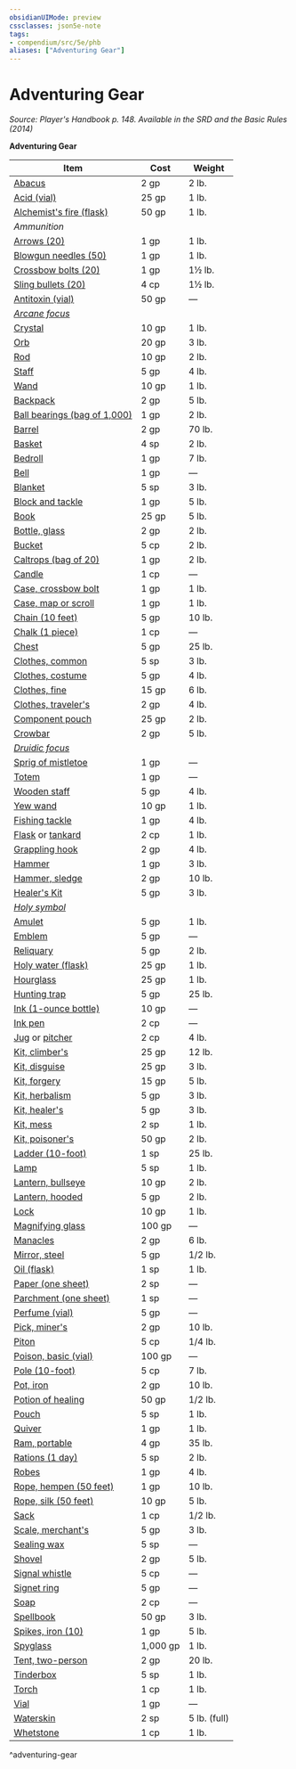```yaml
---
obsidianUIMode: preview
cssclasses: json5e-note
tags:
- compendium/src/5e/phb
aliases: ["Adventuring Gear"]
---
```

# Adventuring Gear
*Source: Player's Handbook p. 148. Available in the <span title='Systems Reference Document (5.1)'>SRD</span> and the Basic Rules (2014)* 

**Adventuring Gear**

| Item | Cost | Weight |
|------|------|--------|
| [Abacus](Mechanics/items/abacus.md) | 2 gp | 2 lb. |
| [Acid (vial)](Mechanics/items/acid-vial.md) | 25 gp | 1 lb. |
| [Alchemist's fire (flask)](Mechanics/items/alchemists-fire-flask.md) | 50 gp | 1 lb. |
| *Ammunition* |  |  |
| [Arrows (20)](Mechanics/items/arrows-20.md) | 1 gp | 1 lb. |
| [Blowgun needles (50)](Mechanics/items/blowgun-needles-50.md) | 1 gp | 1 lb. |
| [Crossbow bolts (20)](Mechanics/items/crossbow-bolts-20.md) | 1 gp | 1½ lb. |
| [Sling bullets (20)](Mechanics/items/sling-bullets-20.md) | 4 cp | 1½ lb. |
| [Antitoxin (vial)](Mechanics/items/antitoxin-vial.md) | 50 gp | — |
| *[Arcane focus](Mechanics/items/arcane-focus.md)* |  |  |
| [Crystal](Mechanics/items/crystal.md) | 10 gp | 1 lb. |
| [Orb](Mechanics/items/orb.md) | 20 gp | 3 lb. |
| [Rod](Mechanics/items/rod.md) | 10 gp | 2 lb. |
| [Staff](Mechanics/items/staff.md) | 5 gp | 4 lb. |
| [Wand](Mechanics/items/wand.md) | 10 gp | 1 lb. |
| [Backpack](Mechanics/items/backpack.md) | 2 gp | 5 lb. |
| [Ball bearings (bag of 1,000)](Mechanics/items/ball-bearings-bag-of-1000.md) | 1 gp | 2 lb. |
| [Barrel](Mechanics/items/barrel.md) | 2 gp | 70 lb. |
| [Basket](Mechanics/items/basket.md) | 4 sp | 2 lb. |
| [Bedroll](Mechanics/items/bedroll.md) | 1 gp | 7 lb. |
| [Bell](Mechanics/items/bell.md) | 1 gp | — |
| [Blanket](Mechanics/items/blanket.md) | 5 sp | 3 lb. |
| [Block and tackle](Mechanics/items/block-and-tackle.md) | 1 gp | 5 lb. |
| [Book](Mechanics/items/book.md) | 25 gp | 5 lb. |
| [Bottle, glass](Mechanics/items/glass-bottle.md) | 2 gp | 2 lb. |
| [Bucket](Mechanics/items/bucket.md) | 5 cp | 2 lb. |
| [Caltrops (bag of 20)](Mechanics/items/caltrops-bag-of-20.md) | 1 gp | 2 lb. |
| [Candle](Mechanics/items/candle.md) | 1 cp | — |
| [Case, crossbow bolt](Mechanics/items/crossbow-bolt-case.md) | 1 gp | 1 lb. |
| [Case, map or scroll](Mechanics/items/map-or-scroll-case.md) | 1 gp | 1 lb. |
| [Chain (10 feet)](Mechanics/items/chain-10-feet.md) | 5 gp | 10 lb. |
| [Chalk (1 piece)](Mechanics/items/chalk-1-piece.md) | 1 cp | — |
| [Chest](Mechanics/items/chest.md) | 5 gp | 25 lb. |
| [Clothes, common](Mechanics/items/common-clothes.md) | 5 sp | 3 lb. |
| [Clothes, costume](Mechanics/items/costume-clothes.md) | 5 gp | 4 lb. |
| [Clothes, fine](Mechanics/items/fine-clothes.md) | 15 gp | 6 lb. |
| [Clothes, traveler's](Mechanics/items/travelers-clothes.md) | 2 gp | 4 lb. |
| [Component pouch](Mechanics/items/component-pouch.md) | 25 gp | 2 lb. |
| [Crowbar](Mechanics/items/crowbar.md) | 2 gp | 5 lb. |
| *[Druidic focus](Mechanics/items/druidic-focus.md)* |  |  |
| [Sprig of mistletoe](Mechanics/items/sprig-of-mistletoe.md) | 1 gp | — |
| [Totem](Mechanics/items/totem.md) | 1 gp | — |
| [Wooden staff](Mechanics/items/wooden-staff.md) | 5 gp | 4 lb. |
| [Yew wand](Mechanics/items/yew-wand.md) | 10 gp | 1 lb. |
| [Fishing tackle](Mechanics/items/fishing-tackle.md) | 1 gp | 4 lb. |
| [Flask](Mechanics/items/flask.md) or [tankard](Mechanics/items/tankard.md) | 2 cp | 1 lb. |
| [Grappling hook](Mechanics/items/grappling-hook.md) | 2 gp | 4 lb. |
| [Hammer](Mechanics/items/hammer.md) | 1 gp | 3 lb. |
| [Hammer, sledge](Mechanics/items/sledgehammer.md) | 2 gp | 10 lb. |
| [Healer's Kit](Mechanics/items/healers-kit.md) | 5 gp | 3 lb. |
| *[Holy symbol](Mechanics/items/holy-symbol.md)* |  |  |
| [Amulet](Mechanics/items/amulet.md) | 5 gp | 1 lb. |
| [Emblem](Mechanics/items/emblem.md) | 5 gp | — |
| [Reliquary](Mechanics/items/reliquary.md) | 5 gp | 2 lb. |
| [Holy water (flask)](Mechanics/items/holy-water-flask.md) | 25 gp | 1 lb. |
| [Hourglass](Mechanics/items/hourglass.md) | 25 gp | 1 lb. |
| [Hunting trap](Mechanics/items/hunting-trap.md) | 5 gp | 25 lb. |
| [Ink (1-ounce bottle)](Mechanics/items/ink-1-ounce-bottle.md) | 10 gp | — |
| [Ink pen](Mechanics/items/ink-pen.md) | 2 cp | — |
| [Jug](Mechanics/items/jug.md) or [pitcher](Mechanics/items/pitcher.md) | 2 cp | 4 lb. |
| [Kit, climber's](Mechanics/items/climbers-kit.md) | 25 gp | 12 lb. |
| [Kit, disguise](Mechanics/items/disguise-kit.md) | 25 gp | 3 lb. |
| [Kit, forgery](Mechanics/items/forgery-kit.md) | 15 gp | 5 lb. |
| [Kit, herbalism](Mechanics/items/herbalism-kit.md) | 5 gp | 3 lb. |
| [Kit, healer's](Mechanics/items/healers-kit.md) | 5 gp | 3 lb. |
| [Kit, mess](Mechanics/items/mess-kit.md) | 2 sp | 1 lb. |
| [Kit, poisoner's](Mechanics/items/poisoners-kit.md) | 50 gp | 2 lb. |
| [Ladder (10-foot)](Mechanics/items/ladder-10-foot.md) | 1 sp | 25 lb. |
| [Lamp](Mechanics/items/lamp.md) | 5 sp | 1 lb. |
| [Lantern, bullseye](Mechanics/items/bullseye-lantern.md) | 10 gp | 2 lb. |
| [Lantern, hooded](Mechanics/items/hooded-lantern.md) | 5 gp | 2 lb. |
| [Lock](Mechanics/items/lock.md) | 10 gp | 1 lb. |
| [Magnifying glass](Mechanics/items/magnifying-glass.md) | 100 gp | — |
| [Manacles](Mechanics/items/manacles.md) | 2 gp | 6 lb. |
| [Mirror, steel](Mechanics/items/steel-mirror.md) | 5 gp | 1/2 lb. |
| [Oil (flask)](Mechanics/items/oil-flask.md) | 1 sp | 1 lb. |
| [Paper (one sheet)](Mechanics/items/paper-one-sheet.md) | 2 sp | — |
| [Parchment (one sheet)](Mechanics/items/parchment-one-sheet.md) | 1 sp | — |
| [Perfume (vial)](Mechanics/items/perfume-vial.md) | 5 gp | — |
| [Pick, miner's](Mechanics/items/miners-pick.md) | 2 gp | 10 lb. |
| [Piton](Mechanics/items/piton.md) | 5 cp | 1/4 lb. |
| [Poison, basic (vial)](Mechanics/items/basic-poison-vial.md) | 100 gp | — |
| [Pole (10-foot)](Mechanics/items/pole-10-foot.md) | 5 cp | 7 lb. |
| [Pot, iron](Mechanics/items/iron-pot.md) | 2 gp | 10 lb. |
| [Potion of healing](Mechanics/items/potion-of-healing.md) | 50 gp | 1/2 lb. |
| [Pouch](Mechanics/items/pouch.md) | 5 sp | 1 lb. |
| [Quiver](Mechanics/items/quiver.md) | 1 gp | 1 lb. |
| [Ram, portable](Mechanics/items/portable-ram.md) | 4 gp | 35 lb. |
| [Rations (1 day)](Mechanics/items/rations-1-day.md) | 5 sp | 2 lb. |
| [Robes](Mechanics/items/robes.md) | 1 gp | 4 lb. |
| [Rope, hempen (50 feet)](Mechanics/items/hempen-rope-50-feet.md) | 1 gp | 10 lb. |
| [Rope, silk (50 feet)](Mechanics/items/silk-rope-50-feet.md) | 10 gp | 5 lb. |
| [Sack](Mechanics/items/sack.md) | 1 cp | 1/2 lb. |
| [Scale, merchant's](Mechanics/items/merchants-scale.md) | 5 gp | 3 lb. |
| [Sealing wax](Mechanics/items/sealing-wax.md) | 5 sp | — |
| [Shovel](Mechanics/items/shovel.md) | 2 gp | 5 lb. |
| [Signal whistle](Mechanics/items/signal-whistle.md) | 5 cp | — |
| [Signet ring](Mechanics/items/signet-ring.md) | 5 gp | — |
| [Soap](Mechanics/items/soap.md) | 2 cp | — |
| [Spellbook](Mechanics/items/spellbook.md) | 50 gp | 3 lb. |
| [Spikes, iron (10)](Mechanics/items/iron-spikes-10.md) | 1 gp | 5 lb. |
| [Spyglass](Mechanics/items/spyglass.md) | 1,000 gp | 1 lb. |
| [Tent, two-person](Mechanics/items/two-person-tent.md) | 2 gp | 20 lb. |
| [Tinderbox](Mechanics/items/tinderbox.md) | 5 sp | 1 lb. |
| [Torch](Mechanics/items/torch.md) | 1 cp | 1 lb. |
| [Vial](Mechanics/items/vial.md) | 1 gp | — |
| [Waterskin](Mechanics/items/waterskin.md) | 2 sp | 5 lb. (full) |
| [Whetstone](Mechanics/items/whetstone.md) | 1 cp | 1 lb. |
^adventuring-gear